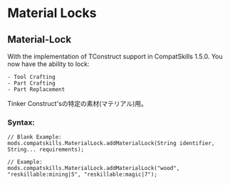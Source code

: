 # Material Locks

## Material-Lock

With the implementation of TConstruct support in CompatSkills 1.5.0. You now have the ability to lock:

    - Tool Crafting
    - Part Crafting
    - Part Replacement


Tinker Construct'sの特定の素材(マテリアル)用。

### Syntax:

    // Blank Example:
    mods.compatskills.MaterialLock.addMaterialLock(String identifier, String... requirements);
    
    // Example:
    mods.compatskills.MaterialLock.addMaterialLock("wood", "reskillable:mining|5", "reskillable:magic|7");